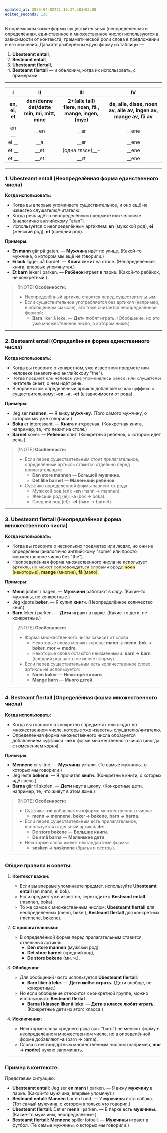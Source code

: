 ```yaml
---
updated_at: 2025-04-02T21:10:37.583+02:00
edited_seconds: 130
---
```

В норвежском языке формы существительных (неопределённая и определённая, единственное и множественное число) используются в зависимости от контекста, грамматической роли слова в предложении и его значения. Давайте разберём каждую форму из таблицы — 
1. **Ubesteamt entall**,
2. **Besteamt entall**, 
3. **Ubesteamt flertall**, 
4. **Besteamt flertall**
— и объясним, когда их использовать, с примерами.
***

|       I        |                        II                         |                            III                             |                                IV                                |
| :------------: | :-----------------------------------------------: | :--------------------------------------------------------: | :--------------------------------------------------------------: |
| **en, ei, et** | **den/denne<br>det/dette<br>min, mi, mitt, mine** | **2+(alle tall)<br>flere, noen, få , mange, ingen, (mye)** | **de, alle, disse, noen av, alle av, ingen av, mange av, få av** |
|     en __      |                       __en                        |                            __er                            |                              __ene                               |
|     ei __      |                        __a                        |                            __er                            |                              __ene                               |
|     et __      |                       __et                        |                      (одна гласн)__-                       |                              __ene                               |
|     et __      |                       __et                        |                            __et                            |                              __ene                               |

---

### 1. **Ubesteamt entall (Неопределённая форма единственного числа)**  
**Когда использовать:**  
- Когда вы впервые упоминаете существительное, и оно ещё не известно слушателю/читателю.  
- Когда речь идёт о неопределённом предмете или человеке (аналогично английскому "a/an").  
- Используется с неопределённым артиклем: **en** (мужской род), **ei** (женский род), **et** (средний род).  

**Примеры:**  
- **En mann** går på gaten. — **Мужчина** идёт по улице. (Какой-то мужчина, о котором мы ещё не говорили.)  
- **Ei bok** ligger på bordet. — **Книга** лежит на столе. (Неопределённая книга, впервые упомянутая.)  
- **Et barn** leker i parken. — **Ребёнок** играет в парке. (Какой-то ребёнок, не конкретный.)  

> [!NOTE] **Особенности:**  
> - Неопределённый артикль ставится перед существительным.  
> - Если существительное употребляется без артикля (например, в обобщённом смысле), это тоже считается неопределённой формой:  
>   - **Barn** liker å leke. — **Дети** любят играть. (Обобщение, но это уже множественное число, о котором ниже.)

---

### 2. **Besteamt entall (Определённая форма единственного числа)**  
**Когда использовать:**  
- Когда вы говорите о конкретном, уже известном предмете или человеке (аналогично английскому "the").  
- Когда предмет или человек уже упоминались ранее, или слушатель/читатель знает, о чём идёт речь.  
- В норвежском определённый артикль добавляется как суффикс к существительному: **-en**, **-a**, **-et** (в зависимости от рода).  

**Примеры:**  
- Jeg ser **mannen**. — Я вижу **мужчину**. (Того самого мужчину, о котором мы уже говорили.)  
- **Boka** er interessant. — **Книга** интересная. (Конкретная книга, например, та, что лежит на столе.)  
- **Barnet** sover. — **Ребёнок** спит. (Конкретный ребёнок, о котором идёт речь.)  

> [!NOTE] **Особенности:**  
> - Если перед существительным стоит прилагательное, определённый артикль ставится отдельно перед прилагательным:  
>   - **Den store mannen** — **Большой мужчина**.  
>   - **Det lille barnet** — **Маленький ребёнок**.  
> - Суффикс определённой формы зависит от рода:  
>   - Мужской род (en): **-en** (mann → mannen).  
>   - Женский род (ei): **-a** (bok → boka).  
>   - Средний род (et): **-et** (barn → barnet).  

---

### 3. **Ubesteamt flertall (Неопределённая форма множественного числа)**  
**Когда использовать:**  
- Когда вы говорите о нескольких предметах или людях, но они не определены (аналогично английскому "some" или просто множественное число без "the").  
- Неопределённая форма множественного числа не использует артикль, но может сопровождаться словами вроде<span style="background:#fff88f"> **noen** (некоторые), **mange** (многие), **få** (мало).</span>  

**Примеры:**  
- **Menn** jobber i hagen. — **Мужчины** работают в саду. (Какие-то мужчины, не конкретные.)  
- Jeg kjøpte **bøker**. — Я купил **книги**. (Неопределённое количество книг.)  
- **Barn** leker i parken. — **Дети** играют в парке. (Какие-то дети, не конкретные.)  

> [!NOTE]  **Особенности:**  
> - Форма множественного числа зависит от слова:  
>   - Некоторые слова меняют корень: **mann → menn**, **bok → bøker**, **mor → mødre**.  
>   - Некоторые слова остаются неизменными: **barn → barn** (средний род часто не меняет форму).  
> - Если перед существительным есть количественное слово, артикль не используется:  
>   - **Noen bøker** — **Некоторые книги**.  
>   - **Mange barn** — **Много детей**.  

---

### 4. **Besteamt flertall (Определённая форма множественного числа)**  
**Когда использовать:**  
- Когда вы говорите о конкретных предметах или людях во множественном числе, которые уже известны слушателю/читателю.  
- Определённая форма множественного числа образуется добавлением суффикса **-ne** к форме множественного числа (иногда с изменением корня).  

**Примеры:**  
- **Mennene** er slitne. — **Мужчины** устали. (Те самые мужчины, о которых мы говорили.)  
- Jeg leste **bøkene**. — Я прочитал **книги**. (Конкретные книги, о которых идёт речь.)  
- **Barna** går til skolen. — **Дети** идут в школу. (Конкретные дети, например, те, что живут в этом доме.)  

> [!NOTE]  **Особенности:**  
> - Суффикс **-ne** добавляется к форме множественного числа:  
>   - **menn → mennene**, **bøker → bøkene**, **barn → barna**.  
> - Если перед существительным есть прилагательное, используется отдельный артикль **de**:  
>   - **De store bøkene** — **Большие книги**.  
>   - **De små barna** — **Маленькие дети**.  
> - Некоторые слова имеют нестандартные формы:  
>   - **søsken → søsknene** (братья и сёстры).  

---

### Общие правила и советы:
1. **Контекст важен:**  
   - Если вы впервые упоминаете предмет, используйте **Ubesteamt entall** (en mann, ei bok).  
   - Если предмет уже известен, переходите к **Besteamt entall** (mannen, boka).  
   - То же самое с множественным числом: **Ubesteamt flertall** для неопределённых (menn, bøker), **Besteamt flertall** для конкретных (mennene, bøkene).

2. **С прилагательными:**  
   - В определённой форме перед прилагательным ставится отдельный артикль:  
     - **Den store mannen** (мужской род), 
     - **Det store barnet** (средний род), 
     - **De store bøkene** (мн. ч.).  

3. **Обобщения:**  
   - Для обобщений часто используется **Ubesteamt flertall**:  
     - **Barn liker å leke.** — **Дети любят играть.** (Дети вообще, не конкретные.)  
   - Но если обобщение относится к конкретной группе, можно использовать **Besteamt flertall**:  
     - **Barna i klassen liker å leke.** — **Дети в классе любят играть.** (Конкретные дети из этого класса.)

4. **Исключения:**  
   - Некоторые слова среднего рода (как "barn") не меняют форму в неопределённом множественном числе, но в определённой форме добавляют **-a** (barn → barna).  
   - Слова с нестандартным множественным числом (например, **mor → mødre**) нужно запоминать.

---

### Пример в контексте:
Представим ситуацию:  
- **Ubesteamt entall:** Jeg ser **en mann** i parken. — Я вижу **мужчину** в парке. (Какой-то мужчина, впервые упомянут.)  
- **Besteamt entall:** **Mannen** har en hund. — У **мужчины** есть собака. (Тот самый мужчина, о котором я только что говорил.)  
- **Ubesteamt flertall:** Det er **menn** i parken. — В парке есть **мужчины**. (Какие-то мужчины, неопределённые.)  
- **Besteamt flertall:** **Mennene** spiller fotball. — **Мужчины** играют в футбол. (Те самые мужчины, о которых мы говорили.)
